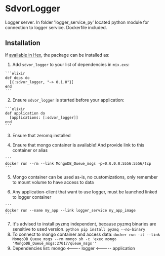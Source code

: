 # SdvorLogger

Logger server. In folder 'logger_service_py' located python module for connection to logger service. Dockerfile included.

## Installation

If [available in Hex](https://hex.pm/docs/publish), the package can be installed as:

  1. Add `sdvor_logger` to your list of dependencies in `mix.exs`:

    ```elixir
    def deps do
      [{:sdvor_logger, "~> 0.1.0"}]
    end
    ```

  2. Ensure `sdvor_logger` is started before your application:

    ```elixir
    def application do
      [applications: [:sdvor_logger]]
    end
    ```

  3. Ensure that zeromq installed

  4. Ensure that mongo container is available! And provide link to this container or alias

    ```
    docker run --rm --link MongoDB_Queue_msgs -p=0.0.0.0:5556:5556/tcp
    ```

  5. Mongo container can be used as-is, no customizations, only remember to mount volume to have access to data

  6. Any application-client that want to use logger, must be launched linked to logger container

    ```
    docker run --name my_app --link logger_service my_app_image
    ```
  7. It's advised to install pyzmq independent, because pyzmq binaries are sensitive to used version.
    ```python
    pip install pyzmq --no-binary
    ```
  8. To connect to mongo container and access data:
    ```
    docker run -it --link MongoDB_Queue_msgs --rm mongo sh -c 'exec mongo 'MongoDB_Queue_msgs:27017/queue_msgs''
    ```
  9. Dependencies list: mongo <---- logger <----- application
